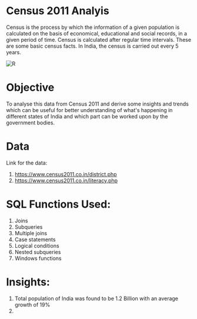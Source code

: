 # Census 2011 Analyis
Census is the process by which the information of a given population is calculated on the basis of economical, educational and social records, in a given period of time. Census is calculated after regular time intervals. These are some basic census facts. In India, the census is carried out every 5 years. 

![R](https://user-images.githubusercontent.com/121285271/227262305-08c1fbf1-318c-4b45-a168-8796b4005895.png)

# Objective
To analyse this data from Census 2011 and derive some insights and trends which can be useful for better understanding of what's happening in different states of India and which part can be worked upon by the government bodies. 

# Data
Link for the data:

1. https://www.census2011.co.in/district.php
2. https://www.census2011.co.in/literacy.php

# SQL Functions Used:

1. Joins
2. Subqueries
3. Multiple joins
4. Case statements
5. Logical conditions
6. Nested subqueries
7. Windows functions

# Insights:

1. Total population of India was found to be 1.2 Billion with an average growth of 19%
2. 
